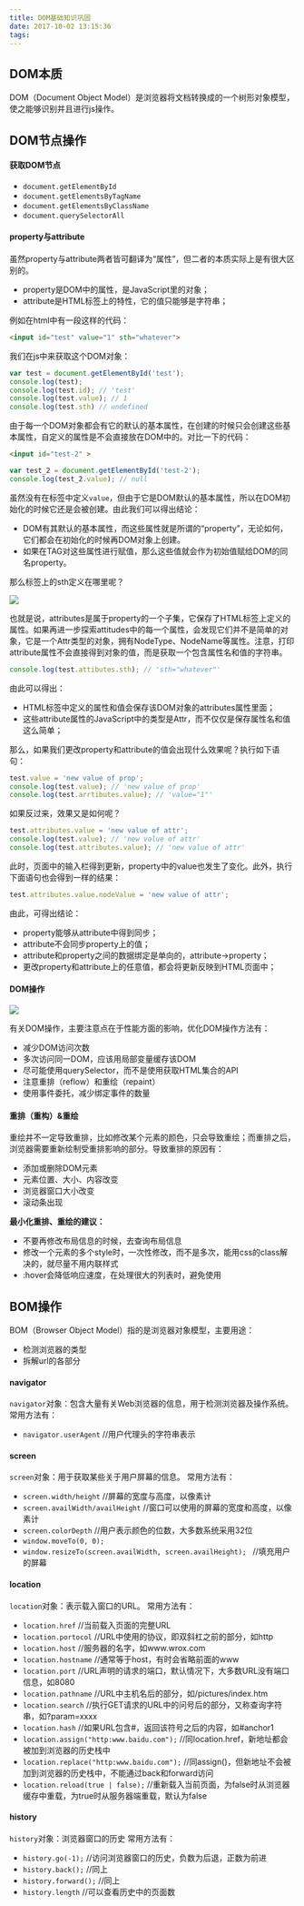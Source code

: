 ```yaml
---
title: DOM基础知识巩固
date: 2017-10-02 13:15:36
tags:
---
```

## DOM本质
DOM（Document Object Model）是浏览器将文档转换成的一个树形对象模型，使之能够识别并且进行js操作。

## DOM节点操作

#### 获取DOM节点

* `document.getElementById`
* `document.getElementsByTagName`
* `document.getElementsByClassName`
* `document.querySelectorAll`

#### property与attribute

虽然property与attribute两者皆可翻译为“属性”，但二者的本质实际上是有很大区别的。

* property是DOM中的属性，是JavaScript里的对象；
* attribute是HTML标签上的特性，它的值只能够是字符串；

例如在html中有一段这样的代码：
```html
<input id="test" value="1" sth="whatever">
```
我们在js中来获取这个DOM对象：
```javascript
var test = document.getElementById('test');
console.log(test);
console.log(test.id); // 'test'
console.log(test.value); // 1
console.log(test.sth) // undefined
```
由于每一个DOM对象都会有它的默认的基本属性，在创建的时候只会创建这些基本属性，自定义的属性是不会直接放在DOM中的。对比一下的代码：
```html
<input id="test-2" >
```
```javascript
var test_2 = document.getElementById('test-2');
console.log(test_2.value); // null
```
虽然没有在标签中定义`value`，但由于它是DOM默认的基本属性，所以在DOM初始化的时候它还是会被创建。由此我们可以得出结论：

* DOM有其默认的基本属性，而这些属性就是所谓的“property”，无论如何，它们都会在初始化的时候再DOM对象上创建。
* 如果在TAG对这些属性进行赋值，那么这些值就会作为初始值赋给DOM的同名property。

那么标签上的sth定义在哪里呢？

![](https://github.com/Yx1aoq1/Yx1aoq1.github.io/raw/master/images/dom-1.png)

也就是说，attributes是属于property的一个子集，它保存了HTML标签上定义的属性。如果再进一步探索attitudes中的每一个属性，会发现它们并不是简单的对象，它是一个Attr类型的对象，拥有NodeType、NodeName等属性。注意，打印attribute属性不会直接得到对象的值，而是获取一个包含属性名和值的字符串。
```javascript
console.log(test.attibutes.sth); // 'sth="whatever"'
```
由此可以得出：

* HTML标签中定义的属性和值会保存该DOM对象的attributes属性里面；
* 这些attribute属性的JavaScript中的类型是Attr，而不仅仅是保存属性名和值这么简单；

那么，如果我们更改property和attribute的值会出现什么效果呢？执行如下语句：
```javascript
test.value = 'new value of prop';
console.log(test.value); // 'new value of prop'
console.log(test.arrtibutes.value); // 'value="1"'
```
如果反过来，效果又是如何呢？
```javascript
test.attributes.value = 'new value of attr';
console.log(test.value); // 'new value of attr'
console.log(test.attributes.value); // 'new value of attr'
```
此时，页面中的输入栏得到更新，property中的value也发生了变化。此外，执行下面语句也会得到一样的结果：
```javascript
test.attributes.value.nodeValue = 'new value of attr';
```
由此，可得出结论：

* property能够从attribute中得到同步；
* attribute不会同步property上的值；
* attribute和property之间的数据绑定是单向的，attribute->property；
* 更改property和attribute上的任意值，都会将更新反映到HTML页面中；

#### DOM操作

![](https://github.com/Yx1aoq1/Yx1aoq1.github.io/raw/master/images/dom-2.png)

有关DOM操作，主要注意点在于性能方面的影响，优化DOM操作方法有：
* 减少DOM访问次数
* 多次访问同一DOM，应该用局部变量缓存该DOM
* 尽可能使用querySelector，而不是使用获取HTML集合的API
* 注意重排（reflow）和重绘（repaint）
* 使用事件委托，减少绑定事件的数量

#### 重排（重构）&重绘

重绘并不一定导致重排，比如修改某个元素的颜色，只会导致重绘；而重排之后，浏览器需要重新绘制受重排影响的部分。导致重排的原因有：

* 添加或删除DOM元素
* 元素位置、大小、内容改变
* 浏览器窗口大小改变
* 滚动条出现

**最小化重排、重绘的建议：**

* 不要再修改布局信息的时候，去查询布局信息
* 修改一个元素的多个style时，一次性修改，而不是多次，能用css的class解决的，就尽量不用内联样式
* :hover会降低响应速度，在处理很大的列表时，避免使用

## BOM操作
BOM（Browser Object Model）指的是浏览器对象模型，主要用途：
* 检测浏览器的类型
* 拆解url的各部分

#### navigator

`navigator`对象：包含大量有关Web浏览器的信息，用于检测浏览器及操作系统。
常用方法有：
* `navigator.userAgent` //用户代理头的字符串表示

#### screen

`screen`对象：用于获取某些关于用户屏幕的信息。
常用方法有：
* `screen.width/height` //屏幕的宽度与高度，以像素计 
* `screen.availWidth/availHeight` //窗口可以使用的屏幕的宽度和高度，以像素计 
* `screen.colorDepth` //用户表示颜色的位数，大多数系统采用32位 
* `window.moveTo(0, 0); `
* `window.resizeTo(screen.availWidth, screen.availHeight); ` //填充用户的屏幕

#### location

`location`对象：表示载入窗口的URL。
常用方法有：
* `location.href` //当前载入页面的完整URL
* `location.portocol` //URL中使用的协议，即双斜杠之前的部分，如http
* `location.host` //服务器的名字，如www.wrox.com
* `location.hostname` //通常等于host，有时会省略前面的www
* `location.port` //URL声明的请求的端口，默认情况下，大多数URL没有端口信息，如8080
* `location.pathname` //URL中主机名后的部分，如/pictures/index.htm
* `location.search` //执行GET请求的URL中的问号后的部分，又称查询字符串，如?param=xxxx
* `location.hash` //如果URL包含#，返回该符号之后的内容，如#anchor1
* `location.assign("http:www.baidu.com");` //同location.href，新地址都会被加到浏览器的历史栈中
* `location.replace("http:www.baidu.com");` //同assign()，但新地址不会被加到浏览器的历史栈中，不能通过back和forward访问
* `location.reload(true | false);` //重新载入当前页面，为false时从浏览器缓存中重载，为true时从服务器端重载，默认为false

#### history

`history`对象：浏览器窗口的历史
常用方法有：
* `history.go(-1);` //访问浏览器窗口的历史，负数为后退，正数为前进
* `history.back();` //同上
* `history.forward();` //同上
* `history.length` //可以查看历史中的页面数

